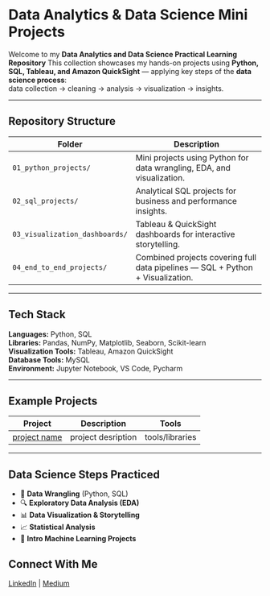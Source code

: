 # Data Analytics & Data Science Mini Projects

Welcome to my **Data Analytics and Data Science Practical Learning Repository**
This collection showcases my hands-on projects using **Python, SQL, Tableau, and Amazon QuickSight** — applying key steps of the **data science process**:  
data collection → cleaning → analysis → visualization → insights.

---

## **Repository Structure**

| Folder | Description |
|--------|--------------|
| `01_python_projects/` | Mini projects using Python for data wrangling, EDA, and visualization. |
| `02_sql_projects/` | Analytical SQL projects for business and performance insights. |
| `03_visualization_dashboards/` | Tableau & QuickSight dashboards for interactive storytelling. |
| `04_end_to_end_projects/` | Combined projects covering full data pipelines — SQL + Python + Visualization. |

---

## **Tech Stack**

**Languages:** Python, SQL  
**Libraries:** Pandas, NumPy, Matplotlib, Seaborn, Scikit-learn  
**Visualization Tools:** Tableau, Amazon QuickSight  
**Database Tools:** MySQL  
**Environment:** Jupyter Notebook, VS Code, Pycharm

---

## **Example Projects**

| Project | Description | Tools |
|----------|--------------|--------|
| [project name](repolink) | project desription | tools/libraries |

---

## **Data Science Steps Practiced**

- 🧹 **Data Wrangling** (Python, SQL)
- 🔍 **Exploratory Data Analysis (EDA)**
- 📊 **Data Visualization & Storytelling**
- 📈 **Statistical Analysis**
- 🤖 **Intro Machine Learning Projects**


## **Connect With Me**
[LinkedIn](https://www.linkedin.com/in/nwangumaemmanuel/) | [Medium](https://medium.com/@Emar7)
